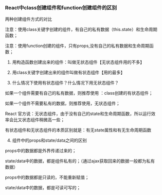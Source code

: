 ### React中class创建组件和function创建组件的区别
两种创建组件方式的对比

注意：使用class关键字创建的组件，有自己的私有数据（this.state）和生命周期函数；

注意：使用function创建的组件，只有props,没有自己的私有数据和生命周期函数；

1. 用构造函数创建出来的组件：叫做无状态组件【无状态组件用的不多】

2. 用class关键字创建出来的组件叫做有状态组件【用的最多】

3. 什么情况下使用有状态组件？什么情况下用无状态组件？

如果一个组件需要有自己的私有数据，则推荐使用 ：class创建的有状态组件；

如果一个组件不需要私有的数据，则推荐使用，无状态组件；

React 官方说：无状态组件，由于没有自己的state和生命周期函数，所以运行效率会比又状态组件稍微高一些；

有状态组件和无状态组件的本质区别就是：有无state属性和有无生命周期函数

4. 组件中的props和state/data之间的区别

props中的数据都是外界传递过来的；

state/data中的数据，都是组件私有的；（通过ajax获取回来的数据一般都为私有数据）

props中的数据都是只读的，不能重新赋值；

state/data中的数据，都是可读可写的；
